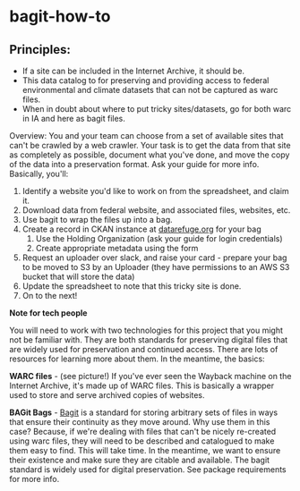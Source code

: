 # bagit-how-to


## Principles:

- If a site can be included in the Internet Archive, it should be.
- This data catalog to for preserving and providing access to federal environmental and climate datasets that can not be captured as warc files.
- When in doubt about where to put tricky sites/datasets, go for both warc in IA and here as bagit files.

Overview:
You and your team can choose from a set of available sites that can't be crawled by a web crawler. Your task is to get the data from that site as completely as possible, document what you've done, and move the copy of the data into a preservation format. Ask your guide for more info.
Basically, you'll:

1. Identify a website you'd like to work on from the spreadsheet, and claim it.
1. Download data from federal website, and associated files, websites, etc.
1. Use bagit to wrap the files up into a bag.
2. Create a record in CKAN instance at [datarefuge.org](http://www.datarefuge.org) for your bag
   1. Use the Holding Organization (ask your guide for login credentials)
   2. Create appropriate metadata using the form
3. Request an uploader over slack, and raise your card - prepare your bag to be moved to S3 by an Uploader (they have permissions to an AWS S3 bucket that will store the data)
4. Update the spreadsheet to note that this tricky site is done.
5. On to the next!


**Note for tech people**

You will need to work with two technologies for this project that you might not be familiar with. They are both standards for preserving digital files that are widely used for preservation and continued access. There are lots of resources for learning more about them. In the meantime, the basics:

**WARC files** - (see picture!) If you've ever seen the Wayback machine on the Internet Archive, it's made up of WARC files. This is basically a wrapper used to store and serve archived copies of websites.

**BAGit Bags** - [Bagit](https://en.wikipedia.org/wiki/BagIt) is a standard for storing arbitrary sets of files in ways that ensure their continuity as they move around. Why use them in this case? Because, if we're dealing with files that can't be nicely re-created using warc files, they will need to be described and catalogued to make them easy to find. This will take time. In the meantime, we want to ensure their existence and make sure they are citable and available. The bagit standard is widely used for digital preservation. See package requirements for more info.
